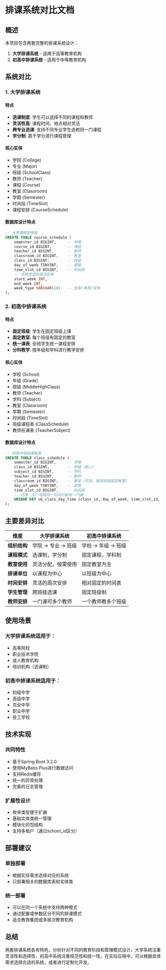 # 排课系统对比文档

## 概述

本项目包含两套完整的排课系统设计：
1. **大学排课系统** - 适用于高等教育机构
2. **初高中排课系统** - 适用于中等教育机构

## 系统对比

### 1. 大学排课系统

#### 特点
- **选课制度**: 学生可以选择不同的课程和教师
- **灵活性高**: 课程时间、地点相对灵活
- **跨专业选课**: 支持不同专业学生选修同一门课程
- **学分制**: 基于学分进行课程管理

#### 核心实体
- 学院 (College)
- 专业 (Major)
- 班级 (SchoolClass)
- 教师 (Teacher)
- 课程 (Course)
- 教室 (Classroom)
- 学期 (Semester)
- 时间段 (TimeSlot)
- 课程安排 (CourseSchedule)

#### 数据库设计特点
```sql
-- 大学课程安排表
CREATE TABLE course_schedule (
    semester_id BIGINT,     -- 学期
    course_id BIGINT,       -- 课程
    teacher_id BIGINT,      -- 教师
    classroom_id BIGINT,    -- 教室
    class_id BIGINT,        -- 班级
    day_of_week TINYINT,    -- 星期
    time_slot_id BIGINT,    -- 时间段
    -- 支持灵活的周次安排
    start_week INT,
    end_week INT,
    week_type VARCHAR(20)   -- 全部/单周/双周
);
```

### 2. 初高中排课系统

#### 特点
- **固定班级**: 学生在固定班级上课
- **固定教室**: 每个班级有固定的教室
- **统一课表**: 全班学生统一课程安排
- **分科教学**: 按年级和学科进行教学安排

#### 核心实体
- 学校 (School)
- 年级 (Grade)
- 班级 (MiddleHighClass)
- 教师 (Teacher)
- 学科 (Subject)
- 教室 (Classroom)
- 学期 (Semester)
- 时间段 (TimeSlot)
- 班级课程表 (ClassSchedule)
- 教师任课表 (TeacherSubject)

#### 数据库设计特点
```sql
-- 初高中班级课程表
CREATE TABLE class_schedule (
    semester_id BIGINT,     -- 学期
    class_id BIGINT,        -- 班级（核心）
    subject_id BIGINT,      -- 学科
    teacher_id BIGINT,      -- 教师
    classroom_id BIGINT,    -- 教室（可选，使用班级固定教室）
    day_of_week TINYINT,    -- 星期
    time_slot_id BIGINT,    -- 时间段
    -- 约束：同一班级同一时间只能有一门课
    UNIQUE KEY uk_class_day_time (class_id, day_of_week, time_slot_id, semester_id)
);
```

## 主要差异对比

| 维度 | 大学排课系统 | 初高中排课系统 |
|------|-------------|----------------|
| **组织结构** | 学院 → 专业 → 班级 | 学校 → 年级 → 班级 |
| **课程模式** | 选课制，学分制 | 固定课程，学科制 |
| **教室使用** | 灵活分配，按需使用 | 固定教室为主 |
| **排课单位** | 以课程为中心 | 以班级为中心 |
| **时间安排** | 灵活的周次安排 | 相对固定的时间表 |
| **学生管理** | 跨班级选课 | 固定班级制 |
| **教师安排** | 一门课可多个教师 | 一个教师教多个班级 |

## 使用场景

### 大学排课系统适用于：
- 高等院校
- 职业技术学院
- 成人教育机构
- 培训机构（选课制）

### 初高中排课系统适用于：
- 初级中学
- 高级中学
- 完全中学
- 职业中学
- 技工学校

## 技术实现

### 共同特性
- 基于Spring Boot 3.2.0
- 使用MyBatis Plus进行数据访问
- 支持Redis缓存
- 统一的异常处理
- 完善的日志管理

### 扩展性设计
- 枚举类型便于扩展
- 基础实体类统一管理
- 模块化的包结构
- 支持多租户（通过school_id区分）

## 部署建议

### 单独部署
- 根据实际需求选择对应的系统
- 只部署相关的数据库表和实体类

### 统一部署
- 可以在同一个系统中支持两种模式
- 通过配置或参数区分不同的排课模式
- 适合教育集团或多层次教育机构

## 总结

两套排课系统各有特色，分别针对不同的教育阶段和管理模式设计。大学系统注重灵活性和选择性，初高中系统注重规范性和统一性。在实际应用中，可以根据具体需求选择合适的系统，或者进行定制化开发。

